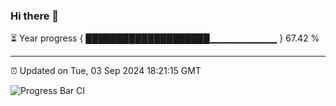 ### Hi there 👋

⏳ Year progress { ████████████████████▁▁▁▁▁▁▁▁▁▁ } 67.42 %

---

⏰ Updated on Tue, 03 Sep 2024 18:21:15 GMT

![Progress Bar CI](https://github.com/liununu/liununu/workflows/Progress%20Bar%20CI/badge.svg)
